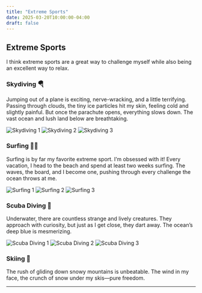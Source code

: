 ```yaml
---
title: "Extreme Sports"
date: 2025-03-20T10:00:00-04:00
draft: false
---
```


## Extreme Sports

I think extreme sports are a great way to challenge myself while also being an excellent way to relax.

### Skydiving 🪂
Jumping out of a plane is exciting, nerve-wracking, and a little terrifying. Passing through clouds, the tiny ice particles hit my skin, feeling cold and slightly painful. But once the parachute opens, everything slows down. The vast ocean and lush land below are breathtaking.

![Skydiving 1](/images/extreme/skydiving1.jpg)
![Skydiving 2](/images/extreme/skydiving2.jpg)
![Skydiving 3](/images/extreme/skydiving3.jpg)

### Surfing 🏄‍♀️
Surfing is by far my favorite extreme sport. I’m obsessed with it! Every vacation, I head to the beach and spend at least two weeks surfing. The waves, the board, and I become one, pushing through every challenge the ocean throws at me.

![Surfing 1](/images/extreme/surfing1.jpg)
![Surfing 2](/images/extreme/surfing2.jpg)
![Surfing 3](/images/extreme/surfing3.jpg)

### Scuba Diving 🤿
Underwater, there are countless strange and lively creatures. They approach with curiosity, but just as I get close, they dart away. The ocean’s deep blue is mesmerizing.

![Scuba Diving 1](/images/extreme/diving1.jpg)
![Scuba Diving 2](/images/extreme/diving2.jpg)
![Scuba Diving 3](/images/extreme/diving3.jpg)

### Skiing 🎿
The rush of gliding down snowy mountains is unbeatable. The wind in my face, the crunch of snow under my skis—pure freedom.

---

